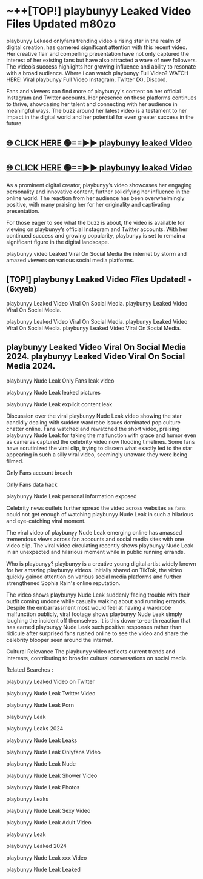 # ~++[TOP!] playbunyy Leaked Video Files Updated m80zo

 playbunyy Lekaed onlyfans trending video a rising star in the realm of digital creation, has garnered significant attention with this recent video. Her creative flair and compelling presentation have not only captured the interest of her existing fans but have also attracted a wave of new followers. The video’s success highlights her growing influence and ability to resonate with a broad audience.
Where i can watch  playbunyy Full Video? WATCH HERE! Viral  playbunyy Full Video Instagram, Twitter (X), Discord.


Fans and viewers can find more of  playbunyy's content on her official Instagram and Twitter accounts. Her presence on these platforms continues to thrive, showcasing her talent and connecting with her audience in meaningful ways. The buzz around her latest video is a testament to her impact in the digital world and her potential for even greater success in the future.


## [🌐 CLICK HERE 🟢==►►  playbunyy leaked Video ](https://onlyclips.site?title=playbunyy&ref=git)

## [🌐 CLICK HERE 🟢==►►  playbunyy leaked Video ](https://onlyclips.site?title=playbunyy&ref=git)


As a prominent digital creator,  playbunyy’s video showcases her engaging personality and innovative content, further solidifying her influence in the online world. The reaction from her audience has been overwhelmingly positive, with many praising her for her originality and captivating presentation.

For those eager to see what the buzz is about, the video is available for viewing on  playbunyy’s official Instagram and Twitter accounts. With her continued success and growing popularity,  playbunyy is set to remain a significant figure in the digital landscape.


  playbunyy video Leaked Viral On Social Media the internet by storm and amazed viewers on various social media platforms.


## [TOP!]  playbunyy Leaked Video *Files* Updated! - (6xyeb) 

 playbunyy Leaked Video Viral On Social Media. playbunyy Leaked Video Viral On Social Media.

 playbunyy Leaked Video Viral On Social Media. playbunyy Leaked Video Viral On Social Media. playbunyy Leaked Video Viral On Social Media.


##  playbunyy Leaked Video Viral On Social Media 2024. playbunyy Leaked Video Viral On Social Media 2024.
 playbunyy Nude Leak Only Fans leak video

 playbunyy Nude Leak leaked pictures

 playbunyy Nude Leak explicit content leak

Discussion over the viral  playbunyy Nude Leak video showing the star candidly dealing with sudden wardrobe issues dominated pop culture chatter online. Fans watched and rewatched the short video, praising  playbunyy Nude Leak for taking the malfunction with grace and humor even as cameras captured the celebrity video now flooding timelines. Some fans have scrutinized the viral clip, trying to discern what exactly led to the star appearing in such a silly viral video, seemingly unaware they were being filmed.


Only Fans account breach

Only Fans data hack

 playbunyy Nude Leak personal information exposed

Celebrity news outlets further spread the video across websites as fans could not get enough of watching  playbunyy Nude Leak in such a hilarious and eye-catching viral moment.


The viral video of  playbunyy Nude Leak emerging online has amassed tremendous views across fan accounts and social media sites with one video clip. The viral video circulating recently shows  playbunyy Nude Leak in an unexpected and hilarious moment while in public running errands.


Who is  playbunyy?  playbunyy is a creative young digital artist widely known for her amazing  playbunyy videos. Initially shared on TikTok, the video quickly gained attention on various social media platforms and further strengthened Sophia Rain's online reputation.

The video shows  playbunyy Nude Leak suddenly facing trouble with their outfit coming undone while casually walking about and running errands. Despite the embarrassment most would feel at having a wardrobe malfunction publicly, viral footage shows  playbunyy Nude Leak simply laughing the incident off themselves. It is this down-to-earth reaction that has earned  playbunyy Nude Leak such positive responses rather than ridicule after surprised fans rushed online to see the video and share the celebrity blooper seen around the internet.

Cultural Relevance The  playbunyy video reflects current trends and interests, contributing to broader cultural conversations on social media.

Related Searches :

 playbunyy Leaked Video on Twitter

 playbunyy Nude Leak Twitter Video

 playbunyy Nude Leak Porn

 playbunyy Leak 

 playbunyy Leaks 2024

 playbunyy Nude Leak Leaks

 playbunyy Nude Leak Onlyfans Video

 playbunyy Nude Leak Nude

 playbunyy Nude Leak Shower Video

 playbunyy Nude Leak Photos

 playbunyy Leaks

 playbunyy Nude Leak Sexy Video

 playbunyy Nude Leak Adult Video

 playbunyy Leak

 playbunyy Leaked 2024

 playbunyy Nude Leak xxx Video

 playbunyy Nude Leak Leaked